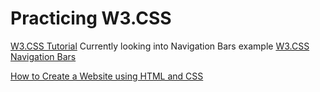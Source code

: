 # Practicing W3.CSS

[W3.CSS Tutorial][2]
Currently looking into Navigation Bars example [W3.CSS Navigation Bars][3]

[How to Create a Website using HTML and CSS][1]

[1]: https://www.browserstack.com/guide/build-a-website-using-html-css
[2]: https://www.w3schools.com/w3css/default.asp
[3]: https://www.w3schools.com/w3css/w3css_navigation.asp
